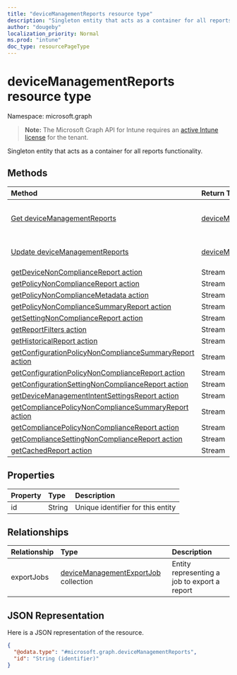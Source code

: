 ```yaml
---
title: "deviceManagementReports resource type"
description: "Singleton entity that acts as a container for all reports functionality."
author: "dougeby"
localization_priority: Normal
ms.prod: "intune"
doc_type: resourcePageType
---
```


# deviceManagementReports resource type

Namespace: microsoft.graph

> **Note:** The Microsoft Graph API for Intune requires an [active Intune license](https://go.microsoft.com/fwlink/?linkid=839381) for the tenant.

Singleton entity that acts as a container for all reports functionality.

## Methods
|Method|Return Type|Description|
|:---|:---|:---|
|[Get deviceManagementReports](../api/intune-reporting-devicemanagementreports-get.md)|[deviceManagementReports](../resources/intune-reporting-devicemanagementreports.md)|Read properties and relationships of the [deviceManagementReports](../resources/intune-reporting-devicemanagementreports.md) object.|
|[Update deviceManagementReports](../api/intune-reporting-devicemanagementreports-update.md)|[deviceManagementReports](../resources/intune-reporting-devicemanagementreports.md)|Update the properties of a [deviceManagementReports](../resources/intune-reporting-devicemanagementreports.md) object.|
|[getDeviceNonComplianceReport action](../api/intune-reporting-devicemanagementreports-getdevicenoncompliancereport.md)|Stream|Not yet documented|
|[getPolicyNonComplianceReport action](../api/intune-reporting-devicemanagementreports-getpolicynoncompliancereport.md)|Stream|Not yet documented|
|[getPolicyNonComplianceMetadata action](../api/intune-reporting-devicemanagementreports-getpolicynoncompliancemetadata.md)|Stream|Not yet documented|
|[getPolicyNonComplianceSummaryReport action](../api/intune-reporting-devicemanagementreports-getpolicynoncompliancesummaryreport.md)|Stream|Not yet documented|
|[getSettingNonComplianceReport action](../api/intune-reporting-devicemanagementreports-getsettingnoncompliancereport.md)|Stream|Not yet documented|
|[getReportFilters action](../api/intune-reporting-devicemanagementreports-getreportfilters.md)|Stream|Not yet documented|
|[getHistoricalReport action](../api/intune-reporting-devicemanagementreports-gethistoricalreport.md)|Stream|Not yet documented|
|[getConfigurationPolicyNonComplianceSummaryReport action](../api/intune-reporting-devicemanagementreports-getconfigurationpolicynoncompliancesummaryreport.md)|Stream|Not yet documented|
|[getConfigurationPolicyNonComplianceReport action](../api/intune-reporting-devicemanagementreports-getconfigurationpolicynoncompliancereport.md)|Stream|Not yet documented|
|[getConfigurationSettingNonComplianceReport action](../api/intune-reporting-devicemanagementreports-getconfigurationsettingnoncompliancereport.md)|Stream|Not yet documented|
|[getDeviceManagementIntentSettingsReport action](../api/intune-reporting-devicemanagementreports-getdevicemanagementintentsettingsreport.md)|Stream|Not yet documented|
|[getCompliancePolicyNonComplianceSummaryReport action](../api/intune-reporting-devicemanagementreports-getcompliancepolicynoncompliancesummaryreport.md)|Stream|Not yet documented|
|[getCompliancePolicyNonComplianceReport action](../api/intune-reporting-devicemanagementreports-getcompliancepolicynoncompliancereport.md)|Stream|Not yet documented|
|[getComplianceSettingNonComplianceReport action](../api/intune-reporting-devicemanagementreports-getcompliancesettingnoncompliancereport.md)|Stream|Not yet documented|
|[getCachedReport action](../api/intune-reporting-devicemanagementreports-getcachedreport.md)|Stream|Not yet documented|

## Properties
|Property|Type|Description|
|:---|:---|:---|
|id|String|Unique identifier for this entity|

## Relationships
|Relationship|Type|Description|
|:---|:---|:---|
|exportJobs|[deviceManagementExportJob](../resources/intune-reporting-devicemanagementexportjob.md) collection|Entity representing a job to export a report|

## JSON Representation
Here is a JSON representation of the resource.
<!-- {
  "blockType": "resource",
  "keyProperty": "id",
  "@odata.type": "microsoft.graph.deviceManagementReports"
}
-->
``` json
{
  "@odata.type": "#microsoft.graph.deviceManagementReports",
  "id": "String (identifier)"
}
```




